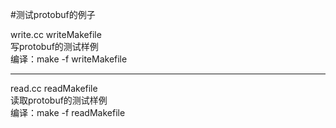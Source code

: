 
#测试protobuf的例子

write.cc writeMakefile  
写protobuf的测试样例  
编译：make -f writeMakefile  

---
read.cc readMakefile  
读取protobuf的测试样例  
编译：make -f readMakefile  
